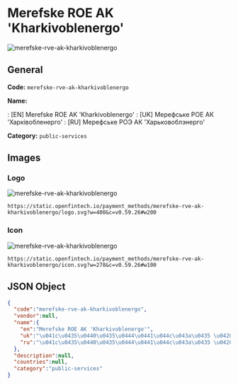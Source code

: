 
# Merefske ROE AK 'Kharkivoblenergo' 
![merefske-rve-ak-kharkivoblenergo](https://static.openfintech.io/payment_methods/merefske-rve-ak-kharkivoblenergo/logo.svg?w=400&c=v0.59.26#w200)  

## General 
**Code:** `merefske-rve-ak-kharkivoblenergo` 
 
**Name:** 
 
:	[EN] Merefske ROE AK 'Kharkivoblenergo' 
:	[UK] Мерефське РОЕ АК 'Харківобленерго' 
:	[RU] Мерефське РОЭ АК 'Харьковоблэнерго' 
 
**Category:** `public-services` 
 

## Images 

### Logo 
![merefske-rve-ak-kharkivoblenergo](https://static.openfintech.io/payment_methods/merefske-rve-ak-kharkivoblenergo/logo.svg?w=400&c=v0.59.26#w200)  

```
https://static.openfintech.io/payment_methods/merefske-rve-ak-kharkivoblenergo/logo.svg?w=400&c=v0.59.26#w200
```  

### Icon 
![merefske-rve-ak-kharkivoblenergo](https://static.openfintech.io/payment_methods/merefske-rve-ak-kharkivoblenergo/icon.svg?w=278&c=v0.59.26#w100)  

```
https://static.openfintech.io/payment_methods/merefske-rve-ak-kharkivoblenergo/icon.svg?w=278&c=v0.59.26#w100
```  

## JSON Object 

```json
{
  "code":"merefske-rve-ak-kharkivoblenergo",
  "vendor":null,
  "name":{
    "en":"Merefske ROE AK 'Kharkivoblenergo'",
    "uk":"\u041c\u0435\u0440\u0435\u0444\u0441\u044c\u043a\u0435 \u0420\u041e\u0415 \u0410\u041a '\u0425\u0430\u0440\u043a\u0456\u0432\u043e\u0431\u043b\u0435\u043d\u0435\u0440\u0433\u043e'",
    "ru":"\u041c\u0435\u0440\u0435\u0444\u0441\u044c\u043a\u0435 \u0420\u041e\u042d \u0410\u041a '\u0425\u0430\u0440\u044c\u043a\u043e\u0432\u043e\u0431\u043b\u044d\u043d\u0435\u0440\u0433\u043e'"
  },
  "description":null,
  "countries":null,
  "category":"public-services"
}
```  
